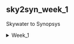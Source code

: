 ## sky2syn_week_1
Skywater to Synopsys
<details>
<summary>Week_1</summary>
<details>
<summary>Day_1</summary>
<details>
<summary>Intro to Iverilog</summary> 
    
## Simulation
  ```
Checking of design is done by simulation.
We are going to use iverilog simulator to simulate the design.
```
## Design
    
Design is the actual verilog code or set of verilog codes which has the intended functionality to meet with the required specification.

## Test Bench
```
TB(Test Bench) is used to check whether it obey required specifications or not.
We have to apply stimulus(test_verilog) to the design and have to observe output and check whether it matches with specifications or not.
```
## How Simulation Works

First simulator checks for the changes on the input. Upon change to the input the output is evaluated. If no change to input no change in output.
``` 
 ----------            --------            ----------
|          | Primary  |        |  Primary |          |
|Stimulus  |--------->| Design |--------->|Stimulus  |
| Generator|--------->|        |--------->| Obeserver|
|          |  inputs  |        | outputs  |          |
 ----------            --------            ----------

we have to instantiate Design in TB then we have availability to apply stimulus(test_cases)
Design may have 1 or more primary inputs & outputs
```
## Iverilog Basic Flow
```
   Design--------
                 |
                 |----->Iverilog Simulator---->.vcd file----->gtkwave---->Output Wave form
                 |                              
   Test Bench----

1 We give design and tb to iverilog simulator for checking specifications.
2 iverilog simulator only checks changes in input if there are changes in input we gona dump the chnages in output.
3 .vdc file(Value_Change_Dump format) is a output file which is used to check the changes in the output.
4 gtkwave is used to map the output changes in form of a wave.
```
  </details>
  <details>
<summary>How to use Iverilog and GTKWave</summary>

  ## Getting all files related to Iverilog
  First open terminal and clone git
  ```
$ sudo -i
# go to the directory where you want to paste the librays and verilog codes using git
~# git clone https://github.com/kunalg123/sky130RTLDesignAndSynthesisWorkshop.git
```
We got all verilog files and librarys required to perform iverilog simulation

## Knowing how gtkwave and iverilog works
After cloning the git go to sky130RTLDesignAndSynthesisWorkshop -----> verilog_files directory
```
$sudo -i
#change the directory where sky130RTLDesignAndSynthesisWorkshop file exists
~# cd sky130RTLDesignAndSynthesisWorkshop/ verilog_files/
# in verilog_files we have all design related files and test benches for the respective design file
# now invoking the iverilog
~# iverilog design_file.v tb_design_file.v
# in this we are providing design and testbench of respective design file for simulation
~# ./a.out # for geting .vcd file for checking output
~# gtkwave tb_design_file.vcd # this gives the output wave form

```
## Terminal Overview
```
bhuvan@HP-Pavilion-Plus-Laptop-14-ew0xxx:~$ sudo -i
[sudo] password for bhuvan: 
root@HP-Pavilion-Plus-Laptop-14-ew0xxx:~# cd /home/bhuvan/
root@HP-Pavilion-Plus-Laptop-14-ew0xxx:/home/bhuvan# ls
Bhuvan     Downloads  Public                               sky2syn    Videos
Desktop    Music      README.md                            snap       yosys
Documents  Pictures   sky130RTLDesignAndSynthesisWorkshop  Templates
root@HP-Pavilion-Plus-Laptop-14-ew0xxx:/home/bhuvan# cd sky130RTLDesignAndSynthesisWorkshop/verilog_files/
root@HP-Pavilion-Plus-Laptop-14-ew0xxx:/home/bhuvan/sky130RTLDesignAndSynthesisWorkshop/verilog_files# ls
a.out                    partial_case_assign.v
bad_case_net.v           pattern_detect_fsm_bad_style.v
bad_case.v               pattern_detect_fsm.v
bad_counter.v            rca.v
bad_latch_2.v            ripple_counter.v
bad_latch_net.v          tb_bad_case.v
bad_latch.v              tb_bad_counter.v
bad_mux_net.v            tb_bad_latch2.v
bad_mux.v                tb_bad_latch.v
bad_shift_reg2.v         tb_bad_mux.v
bad_shift_reg.v          tb_bad_shift_reg2.v
blocking_caveat_net.v    tb_bad_shift_reg.v
blocking_caveat.v        tb_blocking_caveat.v
comp_case.v              tb_comp_case.v
counter_opt2.v           tb_counter_opt.v
counter_opt.v            tb_demux_case.v
demux_case.v             tb_demux_generate.v
demux_generate.v         tb_dff_asyncres_syncres.v
dff_ares.net.v           tb_dff_asyncres.v
dff_asyncres_net.v       tb_dff_async_set.v
dff_asyncres_syncres.v   tb_dff_const1.v
dff_asyncres.v           tb_dff_const2.v
dff_async_set.v          tb_dff_const3.v
dff_const1.v             tb_dff_const4.v
dff_const2.v             tb_dff_const5.v
dff_const3.v             tb_dff_syncres.v
dff_const4.v             tb_good_counter.v
dff_const5.v             tb_good_latch.v
dff_net.v                tb_good_mux.v
dff_syncres.v            tb_good_mux.vcd
fa.v                     tb_good_shift_reg.v
good_counter.v           tb_incomp_case.v
good_latch.v             tb_incomp_if2.v
good_mux_netlist.v       tb_incomp_if.v
good_mux.v               tb_multiple_modules.v
good_shift_reg.v         tb_mux_generate.v
incomp_case.v            tb_opt_check2.v
incomp_if2.v             tb_opt_check3.v
incomp_if.v              tb_opt_check.v
mul2_net.v               tb_partial_case_assign.v
mult_2.v                 tb_pattern_detect_fsm.v
mult_8.v                 tb_rca.v
multiple_module_opt2.v   tb_ripple_counter.v
multiple_module_opt.v    tb_ternary_operator_mux.v
multiple_modules_flat.v  tb_upcntr.v
multiple_modules_hier.v  tb_up_dn_cntr.v
multiple_modules.v       tb_up_dn_cntr_with_load.v
mux_generate.v           tb_up_dn_cntr_with_load_with_start_stop.v
mux_spice.v              ternary_operator_mux_net.v
net.v                    ternary_operator_mux.v
opt_check2.v             upcntr.v
opt_check3.v             up_dn_cntr.v
opt_check4.v             up_dn_cntr_with_load.v
opt_check.v              up_dn_cntr_with_load_with_start_stop.v
root@HP-Pavilion-Plus-Laptop-14-ew0xxx:/home/bhuvan/sky130RTLDesignAndSynthesisWorkshop/verilog_files# iverilog good_mux.v tb_good_mux.v 
root@HP-Pavilion-Plus-Laptop-14-ew0xxx:/home/bhuvan/sky130RTLDesignAndSynthesisWorkshop/verilog_files# ./a.out 
VCD info: dumpfile tb_good_mux.vcd opened for output.
root@HP-Pavilion-Plus-Laptop-14-ew0xxx:/home/bhuvan/sky130RTLDesignAndSynthesisWorkshop/verilog_files# gtkwave tb_good_mux.vcd 
Gtk-Message: 23:59:17.901: Failed to load module "canberra-gtk-module"

GTKWave Analyzer v3.3.104 (w)1999-2020 BSI


(gtkwave:10340): dconf-WARNING **: 23:59:17.916: failed to commit changes to dconf: Failed to execute child process ?dbus-launch? (No such file or directory)
[0] start time.
[300000] end time.

(gtkwave:10340): dconf-WARNING **: 23:59:18.099: failed to commit changes to dconf: Failed to execute child process ?dbus-launch? (No such file or directory)

(gtkwave:10340): dconf-WARNING **: 23:59:18.099: failed to commit changes to dconf: Failed to execute child process ?dbus-launch? (No such file or directory)
```

![Expected 1](Week_1/Expected_output_1.png)


![Expected](Week_1/Expected%20_output_2.png)

</details>

<details>
<summary>Checking the Desing and Test Bench</summary>

## Checking the code
To check the design code and testbench code first open terminal and go to the directory where the related files are present and run the below commands
```
$ sudo -i
~# cd /home/bhuvan/sky130RTLDesignAndSynthesisWorkshop/verilog_files/
~# gvim -O good_mux.v tb_good_mux.v
```
This gives the verilog design code and testbench code

![code](Week_1/Codes.png)

</details>

<details>
<summary>What is yosys</summary>

## yosys
Now we are going to use yosys which is the synthesizer used to convert RTL to netlist

## yosys setup
```
     ------------
    |Read_verilog|
     ------------   
       /                                 -------------
     /                                  |Write_verilog|
 --------                                -------------
|        |                                 /
| Design |------                         /  
|        |      |      -------        -------
 --------       |     |       |      |       |
                |---->| Yosys |----->|netlist|
 --------       |     |       |      |  file |
|        |      |      -------        -------
|  .lib  |------
|        |
 --------
    \  
      \
  ------------
 |Read_liberty|
  ------------
```

Read_verilog command to read the design and read_liberty command to read .lib file and write_verilog to write the netlist file. Once we execute the comand write_verilog we get the netlist output. Both netlist and design are same but Netlist is repreasentation of Design in the form cells present in the .lib.

## Verify the synthesis

The out put of the Iverilog basic flow which has Design code otput(RTL simulation) should be same as the netlist code output(synthesized output).
```Courses
   NETLIST-------
                 |
                 |----->Iverilog Simulator---->.vcd file----->gtkwave---->Output Wave form
                 |                              
   Test Bench----
```
So the set of primary inputs or outputs will remain same between the RTL design and synthesized netlist which means the same test bench can be used for both the Dsign and Netlist codes. 

## Logic synthesis
RTL Design:
Behavioral representation of the required specification
```
module sample_code (                                         --------- 
input clk,rst, output result, done);                        |         |
always @ (posedge clk, posedge rst)                  ------>| D       |
if(rst)                                                     |         |------->Q
------                                               ------>|> clk    |
else                                                        |         |
------                                               ------>|  Reset  |               
endmodule                                                    ---------    
----------------------------------
       RTL Code                                          Digital Logic Circuit                         
```
Basically we dont want RTL code we wnat Logical circuit we map these two in the form of Synthesis. 
```
In synthesis the RTL code is translated into Gate level.                                    RTL    Frount End lib
The design is converted into gates and the connections are made between gates.               |___________| 
This is given a output file which is called netlist file.                                          |
                                                                                               synthesis
                                                                                                   | 
                                                                                                NETLIST
```
## What is .lib
```
.lib
This Collection of logical modules.
Includes basic logic gates like And, Or, Not, etc...
This has Different flavors of same gate
  2 input And gate which has
    Slow version
    Medium version
    Fast version
  3 input And gate also
    Slow version
    Medium version
    Fast version
4 input And gate
........so on
```
## Why use of different versions or flavours of gates
Combinational delay in logic path determines the maximum speed of operation of digital logic circuit
```
         ---------                    --------
        |         |                  |         |
        |         |----> combib ---->|         |      ___     ___     ___     ___
        |  D-FF A |                  |  D-FF B |    _|   |___|   |___|   |___|   |___ 
        |         |                  |         |    <--Tclk-->
        |         |                  |         |             propogation delay of comb  
 ------>|> clk    |               -->|> clk    |     TCLK > TCQ A + TCOMBI + TSETUP_B
    |    ---------               |    ---------        propogation delay of flop A                                    
    |____________________________|

```
The time taken for the clock to go from A to B is 1 clk cycle. We can't give the clock at same time for both FF because there might be chances of loss of data so we have to add a small delay which is called SETUP delay ot FF B by combining all of this the delay should be minimum for higher frequency  fclk_max = 1/clk_min. so for better performance dilay should be as less as possible. So we need cells that work fast to make TCOMBI Small. This where different types of versions of gates comes in to implementation.

## Need of slow cells

```
         ---------                    --------
        |         |                  |         |
        |         |----> combib ---->|         |      ___     ___     ___     ___
        |  D-FF A |                  |  D-FF B |    _|   |___|   |___|   |___|   |___ 
        |         |                  |         |       1       2       3       4  
        |         |                  |         |      THOLD_B < TCQ_A + TCOMBI           
 ------>|> clk    |               -->|> clk    |     
    |    ---------               |    ---------                                          
    |____________________________|
```
When A FF is launched at 1 then B should not capture the launched signal at 1 the b should be captured at 2 as there is possibility of loss of data. The combination of the delay of FF A and Combi should be greater than the Hold of B which helps in the condition which we disscused before for this the slow cells comes into image which helps to provide dely required. Simply to ensure that there are no hold voilations at B FF we cells that work slow. Hence we need cells that work fast to meet the required performance and cells that work slow to meet HOLD. This collection of fast and slow cells is present in .lib 

## Fast vs Slow

Load in Digital Logic circuit is Capacitance
```
Gate A -----> Gate B
```
IF the capacitance between the gates is large than it take time to charge and progation delay at B gate increases and if capacitor is small the cahrge time will be less so teh propogation delay is less simply Faster the charging / discharging of capacitance Lesser the cell delay
```
To charge / discharge the capacitance fast, we need transistors capable of sourcing more current means wide transistors
Wider transistors -> Low Delay -> More Area and Power as well !!
Narrow transistors -> More Delay -> Less Area and Power
Faster cells donot come free, they come at penalty of area and power
```
## selection of cells
```
Need to guide the Synthesizer to select the flavour of cells that is optimum for the implementation of logic circuit
More use of faster cells --> Bad circuit interms of Power and Area and Hold time violations 
More use of slower cells --> Sluggish circuit, may not meet the performance need
The guidance offered to the Synthesizer --> "Constraints"
```
## synthesis Illustration
```
  ------------------------------------
 | module (A, B,sel, clock, reset, Q) |                   ----------------------------------   
 | input A, B,sel, clock, reset;      |----------------->|                                  |
 | output Q;                          |                  |                                  |
  ------------------------------------                   |    |\                            |
  wire int;                                           B  |    |  \                          |
  -------------------------                        ----->|--->|I0  \                        |
 | assign int = sel ? A:B; |-----------------------------|--->|     |                       | 
  -------------------------                              |    |    Y|-----                  |
  ------------------------------------------          A  |    |     |     |     ------      |
 | always @(posedge clock or posedge reset) |      ----->|--->|I1  /      |    |      |     | 
 |  begin                                   |            |    |  /         --->|D     |     |
 |   if (reset)                             |            |    |/  |        --->|>clk q|---->|----->Q
 |   begin                                  |       Sel  |        |       |    |      |     |
 |      Q <= 1'b0;                          |      ----->|--------        |  ->|res   |     |
 |   end                                    |            |                | |   ---|--      |
 |   else if (clk)                          |      ----->|----------------  |      |        |
 |   begin                                  |      clock |                  |      |        |
 |      Q <= int;                           |      reset |                  |      |        |
 |   end                                    |      ----->|------------------       |        |
 |  end                                     |------------|-------------------------         |
  ------------------------------------------              ----------------------------------
endmodule
```
Module map to the top level. Assign block is used for making mux in the main block where output of mux is connected to the D FF. Finally the assign block is used for the D FF and Q output is connected to the main block. The circuit on the right is created from RTL using the gates in the .lib and give out as Netlist.

</details>

<details>
<summary>Introduction to synthesiser</summary>

## yosys
To convert RTL to Netlist follow the commands.
```
$ sudo -i
# change directory where the yosys has been installed
# yosys
read_liberty -lib ../lib/sky130_fd_sc_hd__tt_025C_1v80.lib
# to read the library
read_verilog module_name.v
# there should be no error
synth -top module_name
abc -liberty ../lib/sky130_fd_sc_hd__tt_025C_1v80.lib 
# this covert rtl file to gate level net list and .lib is used to specify the what type of gate to be used
show
#this show graphical version of netlist
```
![1](Week_1/1.png)
![2](Week_1/2.png)
![3](Week_1/3.png)
![4](Week_1/4.png)
![5](Week_1/5.png)
![6](Week_1/6.png)
![7](Week_1/7.png)
![8](Week_1/8.png)
![9](Week_1/9.png)
![10](Week_1/10.png)
![Graphical](Week_1/graphical_interface.png)

## Check netlist

To check net list run below commands
```
write_verilog good_mux_netlist.v 
!gvim good_mux_netlist.v
# This give all the text which is not use full so run
write_verilog -noattr good_mux_netlist.v
# eliminate un wanted things
!gvim good_mux_netlist.v
```
```
yosys> write_verilog good_mux_netlist.v 

7. Executing Verilog backend.

7.1. Executing BMUXMAP pass.

7.2. Executing DEMUXMAP pass.
Dumping module `\good_mux'.

yosys> !gvim good_mux_netlist.v 

8. Shell command: gvim good_mux_netlist.v
QStandardPaths: XDG_RUNTIME_DIR not set, defaulting to '/tmp/runtime-root'

yosys> QStandardPaths: XDG_RUNTIME_DIR not set, defaulting to '/tmp/runtime-root'


yosys> write_verilog -noattr good_mux_netlist.v 

9. Executing Verilog backend.

9.1. Executing BMUXMAP pass.

9.2. Executing DEMUXMAP pass.
Dumping module `\good_mux'.

yosys> !gvim good_mux_netlist.v 

10. Shell command: gvim good_mux_netlist.v
QStandardPaths: XDG_RUNTIME_DIR not set, defaulting to '/tmp/runtime-root'

yosys> QStandardPaths: XDG_RUNTIME_DIR not set, defaulting to '/tmp/runtime-root'


yosys> exit
```

![With_comments](Week_1/External_comments.png)
![Without_comments](Week_1/No_comments.png)

</details>
</details>
<details>
<summary>Day_2</summary>
<details>
<summary>About .lib</summary>

## What .lib contains

P(process) V(voltage) T(temperature) plays a main role for a design to work. \
Process     -> variation due to fabrication \
voltage     -> variation due to voltage \
Temperature -> variation due to temperature \
Variation in PVT determine how the silicon is gona work like it is gona work faster or slower so we can not make a device every time with same specifications there will be minimal changes in the circuit so this small variations determine how the circuit is going to work. 
```
library ("sky130_fd_sc_hd__tt_025C_1v80") {
    define(def_sim_opt,library,string);
    define(default_arc_mode,library,string);
    define(default_constraint_arc_mode,library,string);
    define(driver_model,library,string);
    define(leakage_sim_opt,library,string);
    define(min_pulse_width_mode,library,string);
    define(simulator,library,string);
    define(switching_power_split_model,library,string);
    define(sim_opt,timing,string);
    define(violation_delay_degrade_pct,timing,string);
    technology("cmos");
    delay_model : "table_lookup";
    bus_naming_style : "%s[%d]";
    time_unit : "1ns";
    voltage_unit : "1V";
    leakage_power_unit : "1nW";
    current_unit : "1mA";
    pulling_resistance_unit : "1kohm";
    capacitive_load_unit(1.0000000000, "pf");
    revision : 1.0000000000;
    default_cell_leakage_power : 0.0000000000;
    default_fanout_load : 0.0000000000;
    default_inout_pin_cap : 0.0000000000;
    default_input_pin_cap : 0.0000000000;
    default_max_transition : 1.5000000000;
    default_output_pin_cap : 0.0000000000;
    default_arc_mode : "worst_edges";
    default_constraint_arc_mode : "worst";
    default_leakage_power_density : 0.0000000000;
    default_operating_conditions : "tt_025C_1v80";
    operating_conditions ("tt_025C_1v80") {
        voltage : 1.8000000000;
        process : 1.0000000000;
        temperature : 25.000000000;
        tree_type : "balanced_tree";
    }
    power_lut_template ("power_inputs_1") {
        variable_1 : "input_transition_time";
        index_1("1, 2, 3, 4, 5, 6, 7");
    }
```
IN this sky130_fd_sc_hd__tt_025C_1v80 \
tt stand for typical process \
025C stand for 25c temperature \
1v80 indicates 1.8v voltage. 

technology("cmos"); \
This tells what kind of technology we are going to use. In this we are using CMOS technology.

    time_unit : "1ns"; -------------------------> units of time in nano sec 
    voltage_unit : "1V";------------------------> units of voltage in volts 
    leakage_power_unit : "1nW";-----------------> units of power in nano whatt 
    current_unit : "1mA";-----------------------> units of current in milli amps
    pulling_resistance_unit : "1kohm";----------> units of resistance in kilo ohm
    capacitive_load_unit(1.0000000000, "pf");---> units of capacitance in peco farade 

   operating_conditions ("tt_025C_1v80") { ---> Tells the oeration conditions \
        voltage : 1.8000000000;---------> Voltage 1.8 \
        process : 1.0000000000;---------> process tt \
        temperature : 25.000000000;-----> temp 25 \
        tree_type : "balanced_tree"; \
   }

## Lets check the different two input and gates

  ```
   cell ("sky130_fd_sc_hd__and2_0") {  // there are 2 inputs which means 4 possible out comes                                                       
        leakage_power () {
            value : 0.0021372000;                                                              
            when : "!A&B";  // A is low  and B is high                                                  
        }
        leakage_power () {
            value : 0.0018183000;                                                                     
            when : "!A&!B";  // A is low  and B is low                                                  
        }
        leakage_power () {
            value : 0.0015938000;                                                             
            when : "A&B";    // A is high  and B is high                                                   
        }
        leakage_power () {
            value : 0.0021392000;                                                              
            when : "A&!B";   // A is high  and B is low         
```
  ![Types of Gates](Week_1/various_types_of_gates.png) 
  From the above image 0, 2, 4 indicates different flavour of a 2 input and gate
  From the above the parrameters varry from 0 to 4 \
  For 0 area consumtion is less compare to 4. Which means 4 has wider transistor. \
  wider cells (4) are faster but consume large amount of power and large area. But for smaller cells (0) delay more area consumed is less
```
 --------------------------------------------------------------------------------
|      parameters      |       and2_0      |      and2_2      |      and2_4      |   
| ---------------------|-------------------|------------------|------------------|
| Size of the cells    |   Smaller cells   |   Medium cells   |   Wider cells    |  
| Power consumtion     |   Small amount    |   Medium amount  |  Larger amount   |  
| Delay                |   More delay      |   Medium delay   |   Large delay    |
 --------------------------------------------------------------------------------
```
</details>
<details>
<summary>Hierarical and Flat</summary>

## Hierarical synthesis and flat synthesis

```
module sub_module2 (input a, input b, output y);
        assign y = a | b;
endmodule

module sub_module1 (input a, input b, output y);
        assign y = a&b;
endmodule


module multiple_modules (input a, input b, input c , output y);
        wire net1;
        sub_module1 u1(.a(a),.b(b),.y(net1));  //net1 = a&b
        sub_module2 u2(.a(net1),.b(c),.y(y));  //y = net1|c ,ie y = a&b + c;
endmodule

        SUB MODULE 1 --> U1
            ------
A ---------|       \          \------\                    
           |        |-----------\      \
B ---------|       /             \       \__________ Y
            ------               /       /
C ------------------------------/       /
                               /-------/
                            SUB MODULE 2 --> U2
```
when we executes in yosys the show out put should be as shown above but we are getting the output as shown below so this what we call Hierarchy synthesis which does not show and and or gates it shows instants u1 and u2. This is because we are using CMOS it chose the NAND implementation which has a stacked NMOS but for NOR stacked PMOS is done so this stacking of PMOS is always bad so we include NAND.


</details>
<details>
<summary>Flops</summary

## Why Flops
```

               Propogation delay
     |-------------------------------------|                            2ns |
     V      ------                         |                           __|__|_________
A ---------|       \     i     \------\    |                A ________|  |  |
           |        |-----------\      \   V                           __|__|_________
B ---------|       /             \       \__________ Y      B ________|  |  |
            ------               /       /                    ________   |  |
C ------------------------------/       /                   C         |__|__|_________
      Delay of AND 2ns        /-------/                       ___________|  |   ______
                            Delay of OR 1ns                 Y         1ns|__|__|<----------Glitch
                                                                         |__|_________
                                                            i ___________|  |
                                                                         |  |
```
                                                                        
There will be a propogation delay from input to the output this causes a glitch in the output. \
when C goes high the or takes instantely and generate output. \
But when C goes low but output takes 1ns to go low from high as the delay is of 1ns as or takes the input instantly. \
i goes low as starting is low but when A and B goes high the output goes high only after 2ns delay of AND gate. \
After i goes high it get feeded to the OR and both C and i perform addition ad produce output after 1ns of delay of OR gate. \
The low to high due to delay causes the glitch as main working is the out should be constant high but due to this delay the output is glitching

so for multiple combinations there will be bigger gliches

```
  ----------       ----------                       ----------
 | Comb ckt |---->| Comb ckt |---->......soon----->| Comb ckt |----> /\/\/\/\/\                      
  ----------       ----------                       ----------
```
This n no of combinational circuit causes large amount of gliches. \
so to avoid this we include flops which helps to store the data and when there is a high only then output is moved but when there is low it stores the data and passes when only high.

## D_FF

## Asynchronous Reset

```
module dff_asyncres (                                         
input clk,input async_reset,input d,                          ---------
output reg q);                                               |         |            
always @ (posedge clk, posedge async_reset)                  |         |           
begin                                                 ------>| D       |
if(async_reset)                                              |         |------->Q
q <= 1'b0;                                            ------>|> clk    |
else                                                         |         |
q <= d;                                                      |         |
end                                                   ------>|  Reset  |               
endmodule                                                     ---------    

```
From above code at posedge of reset irrespect of the the clock the output q is going low as if is prioritised. But if reset is at negedge if block is skiped and else block is executed for every posedge of clk where input d is same as output q. 

```
Lets see the clk signal
                                            ________________
 async_reset ______________________________|
               __    __    __    __    __  | __    __    _  
clk         __|  |__|  |__|  |__|  |__|  |_||  |__|  |__|
                 ______          __________|__
d          _____|      |________|          |  |_____________  
                 ______          __________|
q          _____|      |________|          |_______________

```
Irrespective of the clock when the reset goes high output goes low this is async flipflop.
```
# THIS IS GTKWAVE FORMAT TO LOOK OUTPUT
root@HP-Pavilion-Plus-Laptop-14-ew0xxx:/home/bhuvan/sky130RTLDesignAndSynthesisWorkshop/verilog_files# iverilog dff_asyncres.v tb_dff_asyncres.v
root@HP-Pavilion-Plus-Laptop-14-ew0xxx:/home/bhuvan/sky130RTLDesignAndSynthesisWorkshop/verilog_files# ./a.out 
VCD info: dumpfile tb_dff_asyncres.vcd opened for output.
root@HP-Pavilion-Plus-Laptop-14-ew0xxx:/home/bhuvan/sky130RTLDesignAndSynthesisWorkshop/verilog_files# gtkwave tb_dff_asyncres.vcd
Gtk-Message: 17:16:41.636: Failed to load module "canberra-gtk-module"

GTKWave Analyzer v3.3.104 (w)1999-2020 BSI
```
GTKwave
![async reset](Week_1/async_reset.png)

Synthesis
```
#commands for synthesis
sudo -i
#change the directory to where the verilog file is there
cd /home/bhuvan/sky130RTLDesignAndSynthesisWorkshop/verilog_files/
yosys
read_liberty -lib ../lib/sky130_fd_sc_hd__tt_025C_1v80.lib
read_verilog dff_asyncres.v
synth -top dff_asyncres
dfflibmap -liberty ../lib/sky130_fd_sc_hd__tt_025C_1v80.lib 
#specifing the dff lib for maping instead of logic gates
 abc -liberty ../lib/sky130_fd_sc_hd__tt_025C_1v80.lib
show
```
Synthesis Diagram
![synthesis async reset](Week_1/syn_async_reset.png)
## Asynchronous set
```
module dff_asyncset (                                         
input clk,input async_set,input d,                            ---------
output reg q);                                               |         |            
always @ (posedge clk, posedge async_set)                    |         |           
begin                                                 ------>| D       |
if(async_set)                                                |         |------->Q
q <= 1'b1;                                            ------>|> clk    |
else                                                         |         |
q <= d;                                                      |         |
end                                                   ------>| set     |               
endmodule                                                     ---------    

```
We are seting the q to 1 when there is async set is high irrespective of clk


```
Lets see the clk signal
                                            ________________
 async_set   ______________________________|
               __    __    __    __    __  | __    __    __  
clk         __|  |__|  |__|  |__|  |__|  |_||  |__|  |__|  |_
                 ______          __________|__
d          _____|      |________|          |  |_____________  
                 ______          __________|________________
q          _____|      |________|          |

```
 In this irrespective of clock if async set is high output is high.
```
# THIS IS GTKWAVE FORMAT TO LOOK OUTPUT
root@HP-Pavilion-Plus-Laptop-14-ew0xxx:/home/bhuvan/sky130RTLDesignAndSynthesisWroot@HP-Pavilion-Plus-Laptop-14-ew0xxx:/home/bhuvan/sky130RTLDesignAndSynthesisWorkshop/verilog_files# iverilog dff_async_set.v tb_dff_async_set.v
root@HP-Pavilion-Plus-Laptop-14-ew0xxx:/home/bhuvan/sky130RTLDesignAndSynthesisWorkshop/verilog_files# ./a.out 
VCD info: dumpfile tb_dff_async_set.vcd opened for output.           
root@HP-Pavilion-Plus-Laptop-14-ew0xxx:/home/bhuvan/sky130RTLDesignAndSynthesisWorkshop/verilog_files# gtkwave tb_dff_async_set.vcd
Gtk-Message: 17:26:14.164: Failed to load module "canberra-gtk-module"

GTKWave Analyzer v3.3.104 (w)1999-2020 BSI
```
GTKwave
![async set](Week_1/async_set.png)

Synthesis Diagram
![synthesis async set](Week_1/syn_async_set.png)

## sync_reset
```
module dff_syncreset (                                         
input clk,input sync_reset,input d,                 
output reg q);                                                 
always @ (posedge clk)                     
begin                                              
if(sync_reset)                                      
q <= 1'b1;                                         
else                                               
q <= d;                                            
end                                                       
endmodule       

      |\                            
      |  \                                
D---->|I0  \                                                                          ___|____________
      |     |                             sync_reset  _______________________________|   |   
      |    Y|-----                                       __    __    __    __    __    __|   __    __   
      |     |     |     ------            clk         __|  |__|  |__|  |__|  |__|  |__|  |__|  |__|  |_ 
1'b0->|I1  /      |    |      |                            ______          ___________   |     _______
      |  /|       |--->|      |           d          _____|      |________|           |__|____| 
      |/  |        --->|>clk  |----> q                     ______          ___________
          |            |      |           q          _____|      |________|           |_______________ 
      Sync_reset       |      |     
                        ------
```
Sync_reset waits for the clock and then only if reset is low output is same as input and if reset is high it wait for the positive edge of clk then the output goes low
```
# THIS IS GTKWAVE FORMAT TO LOOK OUTPUT
root@HP-Pavilion-Plus-Laptop-14-ew0xxx:/home/bhuvan/sky130RTLDesignAndSynthesisWorkshop/verilog_files# iverilog dff_syncres.v tb_dff_syncres.v
root@HP-Pavilion-Plus-Laptop-14-ew0xxx:/home/bhuvan/sky130RTLDesignAndSynthesisWorkshop/verilog_files# ./a.out 
VCD info: dumpfile tb_dff_syncres.vcd opened for output.
root@HP-Pavilion-Plus-Laptop-14-ew0xxx:/home/bhuvan/sky130RTLDesignAndSynthesisWorkshop/verilog_files# gtkwave tb_dff_syncres.vcd
Gtk-Message: 17:32:37.282: Failed to load module "canberra-gtk-module"

GTKWave Analyzer v3.3.104 (w)1999-2020 BSI
```
GTKwave
![sync](Week_1/sync_reset.png)


Synthesis Diagram
![synthesis sync](Week_1/syn_sync_reset.png)

similarly for syncset and reset it executes only for pos edge of clock if the reset is low else the output will be low irrespect of clock.
</details>
</details>
<details>
<summary>Day_3</summary>
<details>
<summary>Introduction to optimisation</summary>

## Combinational logic optimisation

Optimisation is bascially used to get best or most effective output. \
Squeezing the logic to get the most optimised design in terms of area and power saving. Commonly used optimisation techniques are:  \
1.Constant propagation using direct optimisation. \
```
            ------
A -------->|       \          \------\                                           
           |        |---------->\      \                                             |\
B -------->|       /             \       \             Y = ((AB)+C)'                 |  \ 
            ------                )       ) O----> Y   if A = 0             C------->|   )O--------> Y 
           AND GATE              /       /             Y = ((0)+C)'                  |  /         
C ----------------------------->/       /                                            |/
                               /-------/
                               NOR GATE                                          NOT GATE

The big logic gate is compressed into a not gate 
 
                 ___ Vdd                    
                  |
            ______|______                                                    
         __|           __|                         
A ----o||__    B ---o||__                         _____ Vdd  
           |_____________|                          |
                __|                               __|
        C ---o||__                          ---o||__
                  |                        |        |
                  |----------- Y  =>  C ---|        |----- Y      
           _______|_______                 |      __|          
         __|             |                  ----||__      
A -----||__              |                          |
           |           __|                        __|__
         __|   C ----||__                          GND  
 B -----|__              |          
           |_____________|              
                __|__                        
                 GND 
                 
The 6 MOS transistors is minimize to 2 MOS transistor
 ```                
2. Boolean logic optimisation using K-Map and Quine McKluskey.  
```
assign Y = a?(b?c:(c?a:0)):(!c)

      |\                          |\  
      |  \                        |  \       
0---->|0   \      |\        C'--->|0   \                                           
      |     |     |  \            |     |
      |   Y0|---->|0   \          |    Y|----> Y = A'c'+A[BC+B'AC] 
      |     |     |     |         |     |
A---->|1   /      |   Y1|-------->|1   /
      |  /|       |     |         |  /| 
      |/  |   C-->|1   /          |/  |   
          |       |  /|               |
          C       |/  |               A
                      |           
                      B   
 ```                     
This is the logcal diagram for the assign but this is not optimised where we used complex circuits when we minimize the Y we get A'C'+AC which is basically a xnor gate output this how the Boolean optimisation is done
```

            
            \ \------\                                           
A ----------->\ \      \
               \ \       \           
                ) )       ) O----> Y = A'C'+AC  
               / /       /                   
C ---------->/ /       /
            / /-------/
            XNOR GATE              
```
such a complicated assign Y = a?(b?c:(c?a:0)):(!c) expression is simplified to a simple Y = A'C'+AC  boolean expression this what we call optimisation.

## Sequential Logic optimisation
Two types of sequential Logic optimisation 
1. Basic using sequential constant propagation
An example of sequential constant propagation is DFF with asynchronous reset where D input is grounded.
```
                         _________   
                        |         |          ------  
          | ----------->|D       Q|---------|       \                    RESET-posedge Q = 0
    GND __|__           |  D-FF   |         |        |O--------Y = 1     RESET-negedge Q = 0 (D=0)
           ------------>|>CLK     |   |-----|       /                    Y is always 1
                        |_________|   A      ------
        Reset________________|
```
The above block can be optimised because there is only single output as q is giving single constant what ever the condition  
```
                         _________   
                        |         |          ------  
          | ----------->|D       Q|---------|       \               SET-posedge Q = 1 and ClK is posedge 
    GND __|__           |  D-FF   |         |        |O--------Y    SET-negedge Q = 0 irrespective of D
           ------------>|>CLK     |   |-----|       /               we can not say set' it is voilation    
                        |_________|   A      ------
        Reset________________|
                                 
                                          ___________________
set         _____________________________| 
               __    __    __    __    __|   __    __    __  
clk         __|  |__|  |__|  |__|  |__|  |__|  |__|  |__|  |_              
                                         |   _________________
q           _____________________________|__|
```
But the above one can not be optimised due to q is giving different output for differedt condition which means there is togle of output so we can not determine the output simply it is depending on both set and clk it cannot be optimised and it remain as it is .
 
2. Advanced [Not covered in this lab] using
    1. state optimisation----------> Optimisation pf unused states
    2.  retiming------------------->used to improve the performance of the circuit
```  
                         _________                  _________               _________
                        |         |   comb ckt     |         |  comb ckt   |         |
       Logic----------->|        Q|------O-------->|        Q|-----O------>|        Q|-------->
                        |  FF-A   |     5ns        |  FF-B   |    2ns      |  FF-C   | 
       CLK----|-------->|>        |      |-------->|>        |     |------>|>        | 
              |         |_________|      |         |_________|     |       |_________|
              |__________________________|_________________________| 

```                                   

We can effectively clock at only 200MHz as at 5ns it is 200MHz which is minimam of 500MHz at 2ns and 200MHz at 5ns. Now we are going to split the part comb circuit and increasing effectiveness of clock.

```
                         _________                  _________               _________
                        |         |   comb ckt     |         |  comb ckt   |         |
       Logic----------->|        Q|------O-------->|        Q|-----O------>|        Q|-------->
                        |  FF-A   |     4ns        |  FF-B   |    3ns      |  FF-C   | 
       CLK----|-------->|>        |      |-------->|>        |     |------>|>        | 
              |         |_________|      |         |_________|     |       |_________|
              |__________________________|_________________________| 
                                     
```
Now we made 5 to 4ns and 2 to 3ns by spliting it this helps in increasing effectiveness of clock from 200MHz to 250MHz. This how the performance can be imporved.



    3.  sequential Logic cloning---> Physical aware synthesis 
```
                         _________                       _________
                        |         |                     |         |    
       Logic----------->|        Q|-----------|-------->|        Q|-------->
                        |  FF-A   |           |         |  FF-B   | 
            ----------->|>CLK     |           | ------->|>CLK     | 
                        |_________|           |         |_________|  
                                              | 
                                              |          _________   
        __________________                    |         |         |         
       |                  |                   |-------->|        Q|-------->
       |        -----B    |                             |  FF-C   | 
       | A-----|          |                     ------->|>CLK     | 
       |        -----C    |                             |_________| 
       |__________________| 
```
From the floor plan there will a large routing delay from A to B and a large routing delay from A to C and assuming large possitive slack available at the FF-A so instead of having A as one FF we gona have A as two floaps and connecting it to the different flops

```
                         _________                       _________           _________
                        |         |                     |         |         |         |
       Logic----------->|        Q|-----------|-------->|        Q|-------->|        Q|-------->
                        |  FF-A1  |           |         |  FF-A   |         |  FF-B   | 
            ----------->|>CLK     |           | ------->|>CLK     | ------->|>CLK     | 
                        |_________|           |         |_________|         |_________|
                                              | 
                                              |          _________           _________
        __________________                    |         |         |         |         |
       |          A       |                   |-------->|        Q|-------->|        Q|-------->
       |        --|---B   |                             |  FF-A   |         |  FF-C   |
       | A1----|  A       |                     ------->|>CLK     | ------->|>CLK     | 
       |        --|---C   |                             |_________|         |_________|
       |__________________| 
```
Now we have two sets of A each driving a seperate Flops if there is a slack in A there would be no problem
 
  </details>
  <details>
<summary>Combinational Optimisation</summary>

## Practical on combinational optimisation

steps for optimisation
```
#invoke the yosys and provide .lib file, verilog file, after giving this for optimisation run the below command
opt_clean -purge
# now provide abc file and and show gives the optimised output
```
This is the code for optimisation  
![code](Week_1/Code.png)
 
 From code_1 the mux is converted into a simple AND gate and for code_2 it is optimised into a simple OR gate. 
optimisation_1
![optimse_1](Week_1/Optimisation_1.png)

optimisation_2
![optimse_2](Week_1/Optimisation_2.png)

## Few practice solutions

Codes

![Practice code](Week_1/practice_codes.png)

First code Output both flat and optimised synthesis outputs

![Flat](Week_1/before_opt.png)
![Optimised](Week_1/after_opt.png)

Second code Output both flat and optimised synthesis outputs

![Flat](Week_1/multi_flat.png)Courses
![Optimised](Week_1/multi_opt.png)

Third code Optimisation
![Optimised](Week_1/opt_4.png)

  </details>
  <details>
<summary>Sequential Optimisation</summary>

## Practical on Sequential optimisation
## dff_const1


```
module dff_constl(input clk, input reset, output reg q);
always @(posedge clk, posedge reset)
begin
if (reset)
q <= 1'b0;
else
q <= 1'b1;
end
endmodule

                         _________   
                        |         |                           __    __    __    __    __    __    __    __
       1'b1 ----------->|D       Q|--------->     clk      __|  |__|  |__|  |__|  |__|  |__|  |__|  |__|  |_             
                        |  D-FF   |                        ____________________________    |
           ------------>|>CLK     |              Reset                                 |___|_________________
                        |_________|                                                        |________________
        Reset________________|                   q         ________________________________|



```

From the above code it is async_reset if reset is high then q is going to 0 else q is going to 1 but the q goes to 1 at the positive edge of the clock.From the above working most of the people expect there is NOT between q and reset but its not true. \
Lets see output wave form.
![Graph](Week_1/const_1.png)
This synthesis can not be optimised because the output is high when the reset is low and q is going to high only when there is a possitive edge of clk. so this cannot be optimised if the reset is at possedge of clk and out put is at possege of clk it would be possible to optimised with an inverter.
![optimisation](Week_1/const1_out.png)
## dff_const2
```
module dff_const2(input clk, input reset, output reg q);
always @(posedge clk, posedge reset)
begin
if (reset)
q <= 1'b1;
else
q <= 1'b1;
end
endmodule

                         _________   
                        |         |                           __    __    __    __    __    __    __    __
       1'b1 ----------->|D       Q|--------->     clk      __|  |__|  |__|  |__|  |__|  |__|  |__|  |__|  |_             
                        |  D-FF   |                        ____________________________    |
           ------------>|>CLK     |              Reset                                 |___|_________________
                        |_________|                        ________________________________|________________
        Reset________________|                   q         

```

But for this code the q is going to be 1 every where as where reset is high we are assigning 1 to it so every where its going to be 1 irrespective of clk and reset. \
Lets see the output waveform.
![Graph_2](Week_1/const_2.png)
The out put synthesis is optimised into a single block because any instant of clock or reset the output is 1 so it is optimised to a single block
![optimisation](Week_1/const2_out.png)

## dff_const3

```
module dff_const3(input clk, input reset, output reg q);
reg q1
always @(posedge clk, posedge reset)
begin
if (reset)
begin
q <= 1'b1;
q1 <= 1'b0;
end
else
begin
q1 <= 1'b1;
q <= q1
end
endmodule

       Reset  __________________________________________
                         ____|____                  ____|____                             __    __    __    __    __    __    __    __
                        |    V    |                |    V    |                clk      __|  |__|  |__|  |__|  |__|  |__|  |__|  |__|  |_    
       1'b1 ----------->|       Q1|--------------->|        Q|---------->              ____________________________    |     |
                        |  FF-A   |                |  FF-B   |                Reset                                |___|_____|___________
       CLK----|-------->|>        |      |-------->|>        |                                                         |_____|___________
              |         |_________|      |         |_________|                Q1       ________________________________|     |
              |__________________________|                                             ________________________________|     |___________
                                                                              Q                                        |_____|
```             
Lets see that one part where the negative has come and lets see the reason

```
           __    __    __    __
clk    |__|  |__|  |__|  |__|
       _____    |     |
reset       |___|_____|___________
                |  ___|___________
Q1     _________|_|   |   
       _________|     |___________
Q               |_____|
```
The small negativi at Q is because of there will be a small delay of Tcq at Q1 when itt is going from low to high due to reset which makes 0 at that instant so as Q = Q1 the Q also became 0 till the next positive clk pulse after that outpt Q is 1. \
This is the reason the synthesis can not be optimised. \
Output Wave
![Graph_3](Week_1/seq_3.png)
![NonOpt](Week_1/seq3_out.png)

## dff_const 4&5
 
 Code
 ![Practice](Week_1/practice.png)
 
 dff_const 4 output and optimised block
 ![Const4](Week_1/const4.png)
 ![Opt4](Week_1/const_opt4.png)

 dff_const 5 output and optimised block
 ![Const5](Week_1/const5.png)
 ![Opt4](Week_1/const_opt5.png)


</details>
  <details>
<summary>Sequential Optimisation unused output</summary>

## understanding un used output 
```
                                                    ----------- 
                                                   |  Binary   |
           reset                                   |Q2 |Q1 |Q0 |
             |                                     |---|---|---|
         --------                                  | 0 | 0 | 0 |-- 
        |        |            |-----[2]--| un      | 0 | 0 | 1 |  |
        |3-bit UP|------/-----|-----[1]--| used    | 0 | 1 | 0 |  |
        | Counter| count[2:0] |-----[0]--->Q       | 0 | 1 | 1 |  |
        |        |                                 | 1 | 0 | 0 |  |--->The Q0 is toggling on every clk cycle
         --------                                  | 1 | 0 | 1 |  |    and Q1 and Q2 are unused in code
             |                                     | 1 | 1 | 0 |  |    [because of funcnality of code]
            clk                                    | 1 | 1 | 1 |  |
                                                   | ......... |  |
                                                   | ......... |--                 
                                                    -----------

module counter_opt (input clk, input reset, output q)
reg [2:0] count;
assign q = count[0]; 
#we are assigining only q0 for the output
always @(posedge clk, posedge reset)
begin
if(reset)
count <= 3'b000;
else
count <= count + 1;
end endmodule
```
Example \
case 1---q = count[0]  

In case 1 iam least bothered about q1 and q2 as we assigned q0 but in case 2 we are considering both q1 and q2 as it is assigning 3bits of data so all areused in case 2 but not in case 1.

When synthesised the Dff q out is connected to a inverter and connected to input D as we are using only one bit and it is toggling which is connected to the input. So the unused inputs are optimised because they are not having direct connection with primary outputs. So any login which is not resulting in direct connection with primary outputs then they are optimised

 ![unused](Week_1/unused_out.png)
 
 
case 2---q = (count[2:0] == 3'b100); 
```

module counter_opt (input clk, input reset, output q)
reg [2:0] count;
assign q = (count[2:0] == 3'b100); 
#we are assigining only q0 for the output
always @(posedge clk, posedge reset)
begin
if(reset)
count <= 3'b000;
else
count <= count + 1;
end endmodule
```
so when we use the case 2 we are using all the 3bits for generating output so every bit used so no optimisation is done like case 1

 ![used](Week_1/used_out.png)

</details>
</details>
<details>
<summary>Day_4</summary>
<details>
<summary>GLS & Synthesis Simulation Mismatch</summary>

## GLS(Gate Level Simulation) 

When we are writing the RTL code we validated the functionality of RTL code by testing it we gave some stimulus to the RTL design and check weather output is comming as per our specification or expectation this setup is called TEST BENCH. \
Noow what we are going to do is we are going to run the test bench with the netlist as the design under the test. Originally when we ran the simulation RTL was the design under test and the testbench is injecting the stimulus into the desig ununder test and the design was generating the outputs which we are checking. \
But in GLS we are going to run the test bench with Netlist as design under test. \
The Netlist is logically same as the RTL code because what we wrote as RTL code or behaviour model of design that got converted into the standart cell gates and came out as Netlist. The inputs and the outputs what exsist in the RTL code and Netlist are same.  
So the netlist will seemlessly fit in the test bench. we are simply replacing RTL code with Netlist and going to run the simulation by invoking the simulator by invoking the simulator.

WHY GLS? \
Verifying the logical correctness of design after synthesis. \
Ensuring the timing of the design is met. When we want to run GLS for ensuring the timing is met we need to run it with delay annotation.

## GLS using Iverilog
```
      Design-----------------|
                             |
      Gate level Models------|----->Iverilog Simulator---->.vcd file----->gtkwave---->Output Wave form
                             |                              
      Test Bench-------------|
```
Here Design is Netlist and netlis having std cells instanteated in it what is this std cells(and2 etc..) we have to tell it to the Iverilog which is given by gate level models and then flow is as shown above. \
IF the Gate level Models are delay annotated then we can use GLS for timminng validation. \
The Gate level Models should be timming aware but We are using basic GLS which are not timming aware.
```

            ------
A ---------|       \          \------\                    
           |        |-----------\      \
B ---------|       /             \       \__________ Y
            ------               /       /
C ------------------------------/       /
                               /-------/

```
1. In RTL we used to write \
   assign Y = (a & b) | c; 
2. But in netlist \ 
   and u_and (.a(a), .b(b), .Y(io)); \
   or u_or (.a(io), .b(c), .Y(Y)); \
we dont know what is and or etc so we need tell what is this meaning of and or etc this information is present in Gate level verilog model \
Gate level verilog model can be 
    1. Timing aware--->we validate functionality + Timming 
    2. Functional----->if just functional we can validate the functionality

As Netlist and RTL are same but we perform functionality verification because ther eare chances of simulation and synthesis mismatch.

## Synthesis Simulation Mismatch

change in input then change in out put if no change simulator does not evaluate the input
1. Missing sensitivity List
 ```  
   module mux (
   input i0, input i1,                      |\
   input sel;                               |  \
   output reg y);                   io ---->|    \
   always @(sel)-->This is blunder          |     |
   begin                                    |     |---> Y
   if(sel)                                  |     |
   y = i1;                          i1 ---->|    /
   else                                     |  /| 
   y = i0;                                  |/  |
   end                                          |
   endmodule                                   sel
   

               ___________
sel __________|           |____________
       __    __         _____
io  __|  |__|  |_______|     |_________
           ___       ___          __
i1  ______|   |_____|   |________|  |___
```

The always block is only evaluating when select is changing if select is not changing the always block is not evaluated irrespective of change in i0 or i1. So when there is change in input output  Y is not getting evaluated only output is evaluated when change in select line only so this is like latch. But for us thw output should be evaluated when there is change in inputs also.
```
   module mux (
   input i0, input i1,                            |\
   input sel;                                     |  \
   output reg y);                         io ---->|    \
 always @(*)-->Now every change is evaluated      |     |
   begin                                          |     |---> Y
   if(sel)                                        |     |
   y = i1;                                i1 ---->|    /
   else                                           |  /| 
   y = i0;                                        |/  |
   end                                                |
   endmodule                                         sel
   

               ___________
sel __________|           |____________
       __    __         _____
io  __|  |__|  |_______|     |_________
           ___       ___          __
i1  ______|   |_____|   |________|  |___
```
By changing the always block now always will be evaluated when any change in signal is occured. So now change in i0 and i1 also get evaluated.

2. Blocking and Non_Blocking statements in verilog

   Blocking and Non blocking can only be used in always block

   If = is used it is Blocking statement
   It is executes the statements in the order it is written. So the first statement is evaluated before the second statement. Here bhevaour is like C programm.

   If <= is used it is Non Blocking
   It executes all the RHS when always block is entered and assigned to LHS. Oder does not matter as parallel evaluation is done as they execute RHS first.


Aim is to create 2bit shift register

```
       Reset  __________________________________________
                         ____|____                  ____|____                           
                        |    V    |                |    V    |                
          D ----------->|       Q1|--------------->|        Q|---------->    D should go to q0 next q0 to q
                        |  FF-A   |                |  FF-B   |               
       CLK----|-------->|>        |      |-------->|>        |               
              |         |_________|      |         |_________|               
              |__________________________|       


module code (input clk, input reset,
input d;
output reg q);
reg q0;
always @(posedge clk, posedge reset)                    Reset  __________________________________________
begin                                                                     ____|____                  ____|____ 
if (reset)                                                               |    V    |       q0       |    V    |   q 
begin                                                      D ----------->|       Q0|--------------->|        Q|----------> 
q0 = 1'b0;                                                               |  FF-A   |                |  FF-B   |               
q = 1'b0;                                               CLK----|-------->|>        |      |-------->|>        |               
end                                                            |         |_________|      |         |_________|         
else                                                           |__________________________|       
begin
q = q0;  -----> First q0 is assigined to q first 
q0 = d;  -----> Next d is assigined to q0 next this is how the bloking works step by step
end
endmodule
```
Here 2 storages are done.
```
module code (input clk, input reset,
input d;
output reg q);
reg q0;
always @(posedge clk, posedge reset)                    Reset  _______________
begin                                                                     ____|____     
if (reset)                                                               |    V    |    
begin                                                      D ----------->|       Q0|------->Q 
q0 = 1'b0;                                                               |  FF-A   |                   
q = 1'b0;                                               CLK------------->|>        |                   
end                                                                      |_________|           
else                                                                  
begin
q0 = d;  -----> First d is assigined to q0 first 
q = q0;  -----> Next q is assigined to q next this is how the bloking works step by step
end
endmodule
```
As q0 = d so the data of d is stored to q0 next q = q0 which means data of q0 is stored to q simply it is q = d as q0 is assigned before q is assigned so it makes a single flip flop which does not reach the expected output

If we use nonblocking the oder does not matters it can be in any format
```
q0 <= d;     q <= q0;
q <= q0;     q0 <= d; 
```
They both are same they produce 2bit shifter only. \
So moral use non blocking for for writing sequential circuits. 

Aim to create circuit like below
```            
            \------\                                           
A ----------->\      \               
               \       \      q0     ------ 
                )       ) --------->|       \
               /       /            |        |----->Y
B ---------->/        /       C---->|       /
            /-------/                ------
             OR GATE                 

module code (input a,b,c
output reg y);
reg q0;
always @(*)
begin
y = q0 & c;----> as q0 is not assigned before so it takes previous value of q0 like FF but when synthesised FF is not given
q0 = a | b;----> now q0 is updated with or logic of a and b so q0 can not be used before
end
endmodule

module code (input a,b,c
output reg y);
reg q0;
always @(*)
begin
q0 = a | b;---> qo is computed first which as or logic 
y = q0 & c;---> now q0 uses new value of q0 as it is synthesised first
end
endmodule

```
Both gives same circuit but for first old value of q0 is used but for second latest value of q0 is used. \
To avoid this type of issues run GLS on netlist to check the bhevaour of the cicuit and match with expected output as no mismatches.

</details>
<details>
<summary>Lab on GLS and Synthesis and Simulation mismatch</summary>

## Labs on GLS
Ternary operator MUX
```
module ternary_operator_mux (
input i0 , input i1 , input sel , output y);
assign y = sel? i1 : i0;
endmodule
```
Lets check basic RTL output of the ternary_oprator_mux.v
commands to check basic output wave form.
```
iverilog ternary_operator_mux.v tb_ternary_operator_mux.v
./a.out
gtkwave tb_ternary_operator_mux.vcd
```

 ![simulation](Week_1/RTL.png)

And synthesis of the ternary_operator_mux.v
commands to check synthesis 
```
read_liberty -lib ../lib/sky130_fd_sc_hd__tt_025C_1v80.lib
read_verilog ternary_operator_mux.v
synth -top ternary_operator_mux
abc -liberty ../lib/sky130_fd_sc_hd__tt_025C_1v80.lib
show
write_verilog -noattr ternary_operator_mux_net.v
```
 ![Synthesis](Week_1/synthesis.png)
 
The above mentioned graph is a RTL graph but to get the GLS output we have to run the below commands
```
iverilog ../my_lib/verilog_model/primitives.v ../my_lib/verilog_model/sky130_fd_sc_hd.v ternary_operator_mux_net.v tb_ternary_operator_mux.v
# we have to add the above .v files for GLC simulation and next add Netlist and Testbench (test bench is same for both the RTL and Netlist) 
./a.out
gtkwave tb_ternary_operator_mux.vcd
# observe the output put wave for 
```
 ![GLS simulation](Week_1/GLS.png)
 
From the image we can say that it is a GLS simulation because for GLS under tb_ternary_operator_mux.v there will be uut undert that there are gate level instants but for RTL under tb_ternary_operator_mux.v this there will be a uut under that there will nothing by this we can says its a RTL simulation.

## synthesis and simulation mismatch 
Lets take the code
```
module bad_mux (input i0 , input i1 , input sel , output reg y);
always @ (sel)
begin
	if(sel)
		y <= i1;
	else 
		y <= i0;
end
endmodule
```
In the above code as we can see the always block executes only when selction line has a change if there is change in the inputs or not. so this is simulation errorr. \
Lets see the simulation output of the above code. 

 ![Simulation Mismatch](Week_1/bad_mux.png)
 
As we can see that when there is change in the input lines but there is no chnage in output line this is because the always block is executed only when selction is change this is the simulation error. So when select line is high it takes starting stage of i1 and give as output but when selection line is low it takes starting stage of i0 and gives as output. \
The working is simply like a latch but when synthesised it doesnot give the latch but gives only mux this is synthesis mismatch
 ![Synthesis Mismatch](Week_1/bad_syn.png)
 
But when runned the GLS using the below commands
```
iverilog ../my_lib/verilog_model/primitives.v ../my_lib/verilog_model/sky130_fd_sc_hd.v bad_mux_net.v tb_bad_mux.v
./a.out
gtkwave tb_bad_mux.vcd
```
We can se that its giving the exact output of mux this is what we call simulation miss match.
 ![BAD_MUX](Week_1/bad_gls.png)

## Example of blocking statement
Lets see the another examle of blocking statement synthesis and simulation mismatch which we disscused before
```
Aim
            \------\                                           
A ----------->\      \               
               \       \      q0     ------ 
                )       ) --------->|       \
               /       /            |        |----->Y
B ---------->/        /       C---->|       /
            /-------/                ------
             OR GATE                 

module blocking_caveat (input a , input b , input  c, output reg d); 
reg x;
always @ (*)
begin
	d = x & c;
	x = a | b;
end
endmodule
```
Lets see the RTL simulatiomn with commands

```
# commands
iverilog blocking_caveat.v tb_blocking_caveat.v
./a.out
gtkwave tb_blocking_caveat.vcd
```
Waveform

 ![Blocking statement](Week_1/blocking_rtl.png)
 
Lets see synthesis with commands
```
# commands
read_liberty -lib ../lib/sky130_fd_sc_hd__tt_025C_1v80.lib
read_verilog blocking_caveat.v
synth -top blocking_caveat
abc -liberty ../lib/sky130_fd_sc_hd__tt_025C_1v80.lib
write_verilog -noattr blocking_caveat_net.v
show
```
synthesis

![Blocking Synthesis](Week_1/blocking_syn.png)

Lets see GLS with commands
```
# Commands
iverilog ../my_lib/verilog_model/primitives.v ../my_lib/verilog_model/sky130_fd_sc_hd.v blocking_caveat_net.v tb_blocking_caveat.v
./a.out
gtkwave tb_blocking_caveat.vcd

```

Waveform

![Blocking_GLS](Week_1/blocking_gls.png)

NOTE:- Dont using blocking assigment prefer non blockin if using blocking use with atmost care and run the circuit because there are chances of simulation and synthesis mismatch

</details>
</details>
<details>
<summary>Day_5</summary>
<details>
<summary>IF Case Construct</summary>

## If[used in always block]
If is mainly used to create priority logic. \
It should be used in always block and variable we are trying to assign to the if must be register variable.
```
syntax
if <condition>         if <condition 1> 
begin                  -----(c1)
----                   -----
----                   else if <condition 2>
end                    -----(c2)
else                   -----
begin                  else if <condition 3>
-----                  ---- (c3)
-----                  ---- 
end                    else
                       ----(e)
                       ----
```
Lets see how the code works
First if is evaluated if the if block condition is not satisfied it go to else if if this block also not satisfied it goes to else if 2 and soo on and if all the blocks conditions are not satisfied then finally else is executed. \
Lets see how the hard ware looks like 
```
      |\                            
      |  \                              
e---->|0   \      |\                                                  
      |     |     |  \           
      |   Y0|---->|0   \          |\
      |     |     |     |         |  \ 
c3--->|1   /      |   Y1|-------->|0   \ 
      |  /|       |     |         |     |
      |/  |   C2->|1   /          |    Y|----> Y     
          |       |  /|           |     |    
     Condition 3  |/  |      c1-->|1   /   
                      |           |  /|
                  condition 2     |/  | 
                                      |
                                 condition 1
```
                      
## Danger/caution with if => INFERED LATCHES
Infered latch is bad coding style which comes with incomplete IF statement
```
                                     ___________________________                                                            
                                    |     |\                    |        
								    |     |  \                  |            
if <condition 1>				    |---->|0   \      |\        | 
y = a;								      |     |     |  \      |     
else if <condition 2>					  |   Y0|---->|0   \    |      
y = b;									  |     |     |     |   |      
# no else block is intialised		b---->|1   /      |   Y1|---|----->
								          |  /|       |     |         
										  |/  |   a-->|1   /         
    									      |       |  /|         
										 Condition 2  |/  |     
										                  |         
													  condition 1     
```
If we dont say what to do if both the conditions are not satisfied so it will latch with output and try to retain the value of y
```	                       
                                                                                                                     
                                                                                           
                              __________________________________                                                            
                             |            |\                    |        
						     |	          |  \                  |            
			               LATCH--------->|0   \      |\        | 
OR of COND1 and COND2------->|		      |     |     |  \      |     
	                                      |   Y0|---->|0   \    |      
								          |     |     |     |   |      
                	                b---->|1   /      |   Y1|---|----->
								          |  /|       |     |         
										  |/  |   a-->|1   /         
    									      |       |  /|         
										 Condition 2  |/  |     
										                  |         
													  condition 1   
```
A latch is introduced as there is incomplete statement so for latch to turn on the OR logic of cond1 and cond2 is required which means when the both the conditions are false the latch is gona turn on. 

This is infered latch which comes when there is incomplete latch

## Case[used in always block]
It should be used in always block and variable we are trying to assign to the case must be register variable. \
syntax
```
reg y
always @(*)
begin
case (sel)
  case1:
  begin
  ----(c1)
  end
  case2:
  begin
  ----(c2)
  end
  case3:
  begin
  ----(c3)
  end
  default:
  ....
  ....
end case
end
```
### Caveats with case
1. Incomplete case => infered latches \
   solution is code case with defaul so lets see how.
```   
case [1]               case[2]

reg [1:0]
always @(*)
begin
case (sel)            case (sel)
  2,b00:                 2,b00:
  begin                  begin
  ----(c1)               ---(c1)
  end                    end
  2'b01:                 2'b01:
  begin                  begin
  -----(c2)              ----(c2)
  end                    end
endcase                  default:
end                      endcase
```
In case 1 we specifed only 2 inputs as it is having 2 select lines it generate 4 inputs but we only gave 2 so remaining will get latched but in case 2 as we used default the remaining 2 inputs will be assigined with default values which avoides laching of the design.

2. Partial assignments in case 
```                                 
reg [1:0]sel;                                                 |\  
reg x, y;                                                     |  \ 
always @ (*)                                            a---->|0   \  
begin                                                   c---->|1    |  
case (sel)                                               |--->|2   X|---->
  2'b00:                                           d---->|    |     |
  begin                                                  |--->|3   /
  x = a; we assigned x and y in for 00                        |  /|
  y = b;                                                      |/  | 
  end                                                             |----sel
  2'b01:                                                      |\  |
  begin                                                       |  \| 
  x = c; but we only assigned x not y for 01            b---->|0   \ 
  end                                               Latch---->|1    |  
  default:                                               |--->|2   Y|---->    
  begin                                            b---->|    |     |   
  x = d; expect those cases we assigned x and y          |--->|3   /    
  y = b;                                                      |  /
  end                                                         |/ 
endcase                                                     
end                                                                   
```                                   
So from the above code we can say that for 0 x and y both are assigined but for 1 we only assigined x but not y so now the 1 of y is going to get infered latch this is the problem if we included default also but we missed one of the input this will cause error of infered latch. \
So assign all the outputs in all the segments of the case.

3. Over laping case statements
```   
if we write                     
priority high to low               
| if 
| else if 
| else if 
| else 
V 
only one portion can be executed all can not be executed. Once one is executed the always block will be ended 



if we write case like this
Execution of every block 
| 2'b00:
|.... 
| 2'bo1: 
|.... 
| 2,b10: 
|.... 
| 2'b1?: //hear question mark takes any value 0 or 1 
|.... 
V
```
supose if we take 10 both 3 and 4 will be executed as ? takes any value so in this case it runs one by one if one is executed it will not end the always block it will execute every case statement and then it quits. \
So when we are writing cases there should be no overlaping like above example.

</details>
<details>
<summary>Labs on incomplete if</summary>

## Incomplete if_1
```

module incomp_if (input i0, input i1, input i2, output reg y);         _____________                                                            
always @ (*)                                                         |     |\        |                 ___________
	begin							                                 |     |  \      |                |           |
    if (i0)			                                                 |---->|0   \    |        i1 ---->| D       Q |----->
    y <= i1;							                                   |     |   |                |           |
end 				                                                       |   Y |---|-> Y =>         |           |
endmodule									                               |     |                    |           |
                                                                    i1---->|1   /             i0 ---->|EN         |
								                                           |  /|                      |___________|
										                                   |/  |                         D-LATCH
                                                                               |            
										                                       i0     
										                                                       
```													                                       
As the else block is not assigined then the unconnected input 0 is geting latched and its now simpply loking like a D-LATCH. \
so lets check wave form.
![Incomplete Simulation output](Week_1/synth_out.png)
 
From simulation we can say that when ever the select line goes low it following the constant out either 1 or 0 and when ever its going high its following i1 this how the the we can say incomplete if statement.

Lets check the synthesis
![Incomplete Synthesis](Week_1/synth_if.png)

Our aim is code the mux but it is syntesised to a D-Latch (check the highlighted part). This is because of the incomplete if statement.

## Incomplete if_2


```

module incomp if2 (input i0, input i1, input i2, input i3, output reg y);    ___________________________                                                            
always @ (*)                                                               |     |\                    |        
begin								                                       |     |  \                  |            
if(i0)			                                                           |---->|0   \      |\        | 
y <= i1;								                                         |     |     |  \      |                    _________
else if (i2)				                                                     |   Y0|---->|0   \    |              ---->| D     Q |---->
y <= i3;								                                    	 |     |     |     |   |                   |         |
end                                                                       i3---->|1   /      |   Y |---|----->  ==>        |         |
endmodule								                                         |  /|       |     |                  |--->|EN       |
										                                         |/  |  i1-->|1   /                   |    |_________|
    									                                             |       |  /|                    |
										                                            i2       |/  |            OR of i0 and i2
										                                                         |         
													                                             i0  
```


Similarly to incomplete if_1 we know that as there is a no else statement so the mux one input is not connected which is latched with output and OR is used for enabling the D-LATCH only when any of the input is high if both the inputs are low it takes previous state.  





Now lets check the synthesis and simulation output
![Incomplete Simulation output](Week_1/synth_out2.png)

![Incomplete Synthesis 2](Week_1/synth_if2.png)


</details>
<details>
<summary>Labs on case</summary>

## Incomplete case
Code
```
module incomp_case  (input i0, input i1, input i2, input [1:0], output reg y);
always @ (*)
begin 
case(sel)
2'b00 : y = i0;
2'b01 : y = i1;
endcase
end
endmodule


        |\  
        |  \                                                      
 i0---->|0   \                                                   _____________________    
 i1---->|1    |                             __________          | ___select___|_OUTPUT_|
   |--->|2   Y|---|->Y  ===>    2_1 MUX--->|D        Q|----->   |__[1]____[0]_|___Y____|
 --|--->|     |   |                        |          |         |   0      0  |  I0    |
   |--->|3   /    |                        |          |         |   0      1  |  I1    |
   |    |  /|     |             sel[1]'--->|EN        |         |   1      0  |  Latch |
   |    |/| |     |                        |__________|         |   1      1  |  Latch |
   |      | |     |                                              ----------------------
   |     s1 s2    |                                   
   |______________|
```

Basically we selected EN as compement of 1 because when there is 1 in MSB then only the inputs getting latched so for en i used complement of select. \
When we run simulation when select is 00 output Y is following io when select is 01 output Y is following i1 now the moment select is becoming 10 or 11 it is latching onto the previous value of Y as shown in the below simulation output.
![Incomplete Case](Week_1/incomp_case_output.png)

Now in synthesis we expected a MUX but we get a D-LATCh as there is latching of 2 and 3 (10 and 11) is not connected so they got latched and the D-LATCH has come and MUX2_1 is used for the selection of inputs 0 and 1(00 and 01).
![Incomplete Case Synth](Week_1/incomp_case_synth.png)

 ## Lets see complete case
code
```
module comp_case (input i0, input i1, input i2, input [1:0], output reg y);          |\  
always @ (*)                                                                         |  \                 
begin                                                                         i0---->|0   \
case(sel)                                                                     i1---->|1    |       
2'b00 : y = i0;                                                                 |--->|2   Y|---->Y
2'b01 : y = i1;                                                            i2---|--->|     |    
default : y =i2;                                                                |--->|3   /         
endcase                                                                              |  /|    
end                                                                                  |/| |  
endmodule                                                                              | |     
                                                                                      s1 s2                                       

```   
In this there will be no latch condition as there i a default condition so it will be executed and there will no problem of incompleteness                                                                      
In simulation  when select is 10 or 11 it is exactly following i2 if there is 00 or 10 it is following i0 and i1. There is no latching operation here as we assigined it.

![Complete Case](Week_1/comp_case_out.png)

In synthesis we can see that there are no latches only basic gates had been used.

![Complete Case Synth](Week_1/comp_case_synth.png)

## Partial case

```
module partial_case_assign(input i0, input i1, input i2, input [1:0]sel, output reg y, output reg x);
always @ (*)                                     |\  
begin                                            |  \ 
case (sel)                                i0---->|0   \  
2'b00: begin                              i1---->|1    |  
  y = i0;                                   |--->|2   Y|---->Y  NOT LATCH
  x = i2;                            i1---->|    |     |
 end                                        |--->|3   /
 2'b01: y = i1;                                  |  /|
 default: begin                                  |/  | 
   x = i1;                                           |----sel[1:0]
   y = i2;                                       |\  |
  end                                            |  \| 
  endcase                                 i0---->|0   \ 
  end                                  Latch---->|1    |  
  endmodule                                 |--->|2   X|---->X LATCH
                                     i1---->|    |     |   
                                            |--->|3   /    
                                                 |  /
                                                 |/ 
```                                                                                                        
```
   _____________________    
  | ___select___|_OUTPUT_|
  |__[1]____[0]_|___Y____|
  |   0      0  |  I0    |--|
  |   0      1  |  Latch |  |---> determine the enable condition
  |   1      0  |  i1    |--|     sel[1] + sel[0]' = EN
  |   1      1  |  i1    |--|     if the confition not satisfied Latch occurs
   ----------------------                    
```
From synthesis there is no latch in the path of Y but there is a latch in the path of X as we expected as we discussed in the theory.                
![Partial Case Synth](Week_1/partial_case.png)
## Bad case (overlapping case statements)
```
module bad_case (input i0, input i1, input i2, input [1:0]sel, output reg y);
always @ (*)
begin 
case(sel)
  2'b00: y = i0;
  2'b01: y = i1;
  2'b10: y = i2;
  2'b1?: y = i3;
  //2'b11: y = i3;
endcase
end
endmodule
```
When we do simulation for the above code the gtkwave get confused what to apply i2 or i3 for 10 so the output will be High when the condition 10 comes.
 ![RTL simulation case](Week_1/bad_case_rtl.png)
 But when we apply GLS to the netlist there will be no confusion it selects the i3 directly so lets see simulation output.
 ![GLS simulation case](Week_1/bad_cas_gls.png)


</details>
<details>
<summary>For loop and For generator</summary>

## Looping Constucts
For loop => used in always block. This is used for evaluating expressions repeatedly for multiple times not for instantiating HW. \
For loop generator => outside always block. should not use/ cannot be used inside always block. The For loop generator used for instantiating in Hard Ware(HW). This is used to instantiate HW(like and, or, etc) multiple times.

## FOR loop[inside always block]
Example 
```
2:1 Mux
case 1                  case 2
always @ (*)           assign y = sel?(i0 : i1);
begin 
case(sel)              
  1'b0: y = i0;        
  1'b1: y = i1;        
end case                
end                    
```
For 2:1 mux the case 2 format would be easy instead of the case 1 as it will be simple but if complexity increases like 32:1 mux the case 2 become difficult to write and the case 1 would be easy to write. But if complexity still increases like 128:1 the no of lines increases which is bad in coding point of view where we can use blocking statements

MUX 32:1 
```
integer i
always @ (*)                 assuming:- input[31:0] bus
begin                                    
for(i=0; i<32; i=i+1)
begin
if(i == sel)
y = input[i];
end 
end
```
This the 32:1 mux which is easy to write. For any big mux the above for is used to simplify the code. 


DEMUX 1:8 

```
integer i
always @ (*)                 assuming:- output[7 :0] bus
begin
output[7:0] = 8'bo;                                  
for(i=0; i<8; i=i+1)
begin
if(i == sel)
output[i] = input;
end 
end
```
Very wide MUX/DEMUX for statement is very handy 

## For generator[outside always block]
```
and u_and1(.a(), .b() , .y());
and u_and2(.a(), .b() , .y());
...............................
...............................
and u_andn(.a(), .b() , .y());
```
IF there are only two and gates the nwe can write but if there are large no of and gates or any Hardware it would be difficult to write that many times so For generator is used to replicate the  HW.
```
genvar i; // we are using i as a generate variable
generate 
for (i=0; i<8; i=i+1) begin
and u_and(.a(in[i]), .b(in2[i]) , .y(y[i]));
end
endgenerate
```
This is used to generate the AND gate 8 times and each and gates has their own inputs and outputs a,b,y
```
            a   ------
in[0] ---------|       \    y                      
               |        |--------Y[0]
in2[0] --------|       /            
            b   ------    

            a   ------
in[1] ---------|       \    y                      
               |        |--------Y[1]
in2[1] --------|       /            
            b   ------    

......................................
......................................
......................................

            a   ------
in[7] ---------|       \    y                      
               |        |--------Y[7]
in2[7] --------|       /            
            b   ------    
```		
The loop is gona run for 7 times and instantiate 7 AND gates and ones it reaches 8 the for loop will be terminated. This is simply replication of HW.

Example Ripple Carry Adder [RCA] 
```
  |--1-| 1-|
  |  1 | 1 | 1
  |  0 |-0 |-1
  1  0   0   0
This means the carry is going to move forward so it is called Ripple carry adder


  num2[2]                   num2[1]                   num2[0]
    | num[2]                  | num[1]                  | num[0]
    |   |   |-------|         |   |   |-------|         |   |   |-------|
 ___V___V___V__     |      ___V___V___V__     |      ___V___V___V__   __|__   
|              |    |     |              |    |     |              |   GND      
| Full Adder-2 |    |     | Full Adder-1 |    |     | Full Adder-0 |       
|______________|    |     |______________|    |     |______________|        
   |       |        |________|       |        |________|       |
   V       V                 V       V                 V       V
 carry   sum[2]            carry   sum[1]            carry   sum[0]
```
For 3 bit addition we had instantiated FA for 3 times if it is a 8 bit we have to instantiate it for 8 times and so as complexity increases the no of FA increases so to avoid this we use For loop generator

</details>
<details>
<summary>Labs on For loop and For generator</summary>

## For Loop lab
```
module mux_generate (input i0, input i2, input i3, input [1:0]sel, output reg y);
wrire [3:0] i_int;
assign i_int = {i3,i2,i1,i0}
integer k;
always @ (*)
begin
for(k = 0; k < 4; k=k+1) begin
if(k == sel)
 y = i_int[k];
 end 
 end
 endmodule
```
From the code it has 4 inputs i0,i1,i2,i3 and 2 selection lines and a output. We are makin i_int as a bus which are wires which help to connect with output. In for loop if k == select as selc is 2 bit so it can take 11 or 01 or 10 or 11 if the selcet value is same as the k then the y is assigined with int_int[k] which is connected to reespective inputs so once a bus is active it assign input to the output. \

Lets see the Simulation and synthesis results.
![Mux Out](Week_1/for_mux.png)

![Mux synth](Week_1/for_mux_syn.png)

```
module demux_case ( input [2:0] sel, input i,
output o0, output ol, output o2, output o3, output o4, output o5, output об, output o7);
red [7:0]y_int;
assign (o7,o6,o5,o4,o3,o2,o1,o0) = y int;
integer k;
always @ (*)
begin                                      // using for before oart is same
y_int = 8'b0; // to avoid latching
case(sel)                                     for(k = 0; k < 8; k++) begin
  3'b000 : y_int[0] = i;                           if(k == sel)
  3'b001 : y int[1] = i;                               y_int[k] = i;
  3'b010 : y int[2] = i;                      end
  3'bo11 : y int[3] = i;                      end
  3'b100 : y int[4] = i;                      end module
  3'b101 : y int[5] = i;
  3'b110 : y int[6] = i;
  3'b111 : y int[7] = i;
endcase
end
endmodule
```


The code is running for 13 lines using for but using case 20 lines for just a 1:8 demux as the complexity increases then the complexity also increases so this to avoid the lenghtyness of the code use for loop. They both work as a DEMUX lets see the simulation and synthesis output for both cases.

USING CASE
![DeMux Out](Week_1/demux_case.png)
![DeMux Out](Week_1/demux_case_syn.png)

USING FOR
![DeMux Out](Week_1/demux_for.png)
![DeMux Out](Week_1/demux_for_syn.png)
## For generator lab
```
module fa (input a , input b , input c, output co , output sum);
	assign {co,sum}  = a + b + c ;
endmodule

module rca (input [7:0] num1 , input [7:0] num2 , output [8:0] sum);
wire [7:0] int_sum;
wire [7:0]int_co;

genvar i;
generate
	for (i = 1 ; i < 8; i=i+1) begin
		fa u_fa_1 (.a(num1[i]),.b(num2[i]),.c(int_co[i-1]),.co(int_co[i]),.sum(int_sum[i]));
	end

endgenerate
fa u_fa_0 (.a(num1[0]),.b(num2[0]),.c(1'b0),.co(int_co[0]),.sum(int_sum[0]));


assign sum[7:0] = int_sum;
assign sum[8] = int_co[7];
endmodule
```

For suppose we are  adding M, N no of bits then the outout should be max[M,N]+1 not more than this. So from above inputs are 8 bit so output is 9 bit. as we disscused in the theory lets see the simulation and synthesis output.


![RCA Out](Week_1/rca.png)

























